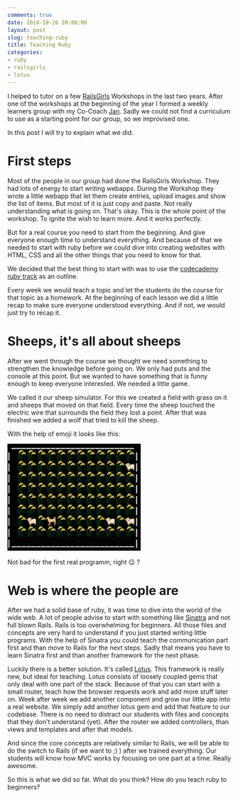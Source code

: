 ```yaml
---
comments: true
date: 2014-10-26 20:00:00
layout: post
slug: teaching-ruby
title: Teaching Ruby
categories:
- ruby
- railsgirls
- lotus
---
```

I helped to tutor on a few [RailsGirls](http://railsgirls.org) Workshops in the
last two years. After one of the workshops at the beginning of the year I
formed a weekly learners group with my Co-Coach
[Jan](http://unexpected-co.de/).  Sadly we could not find a curriculum to use
as a starting point for our group, so we improvised one.

In this post I will try to explain what we did.

# First steps

Most of the people in our group had done the RailsGirls Workshop. They had lots
of energy to start writing webapps. During the Workshop they wrote a little
webapp that let them create entries, upload images and show the list of items.
But most of it is just copy and paste. Not really understanding what is going
on.  That's okay. This is the whole point of the workshop. To ignite the wish
to learn more. And it works perfectly.

But for a real course you need to start from the beginning. And give everyone
enough time to understand everything. And because of that we needed to start
with ruby before we could dive into creating websites with HTML, CSS and all
the other things that you need to know for that.

We decided that the best thing to start with was to use the [codecademy ruby
track](http://www.codecademy.com/en/tracks/ruby) as an outline.

Every week we would teach a topic and let the students do the course for that
topic as a homework. At the beginning of each lesson we did a little recap to
make sure everyone understood everything. And if not, we would just try to
recap it.

# Sheeps, it's all about sheeps

After we went through the course we thought we need something to strengthen the
knowledge before going on. We only had puts and the console at this point. But
we wanted to have something that is funny enough to keep everyone interested.
We needed a little game.

We called it our sheep simulator. For this we created a field with grass on it
and sheeps that moved on that field. Every time the sheep touched the electric
wire that surrounds the field they lost a point. After that was finished we
added a wolf that tried to kill the sheep.

With the help of emoji it looks like this:

![Sheeps](/images/2014-10-26-teaching-ruby/sheeps.png)

Not bad for the first real programm, right :wink: ?

# Web is where the people are

After we had a solid base of ruby, it was time to dive into the world of the
wide web.  A lot of people advise to start with something like
[Sinatra](http://www.sinatrarb.com/) and not full blown Rails. Rails is too
overwhelming for beginners. All those files and concepts are very hard to
understand if you just started writing little programs. With the help of
Sinatra you could teach the communication part first and than move to Rails for
the next steps. Sadly that means you have to learn Sinatra first and than
another framework for the next phase.

Luckily there is a better solution. It's called [Lotus](http://lotusrb.org/).
This framework is really new, but ideal for teaching. Lotus consists of loosely
coupled gems that only deal with one part of the stack. Because of that you can
start with a small router, teach how the browser requests work and add more
stuff later on. Week after week we add another component and grow our little
app into a real website. We simply add another lotus gem and add that feature
to our codebase. There is no need to distract our students with files and
concepts that they don't understand (yet). After the router we added
controllers, than views and templates and after that models.

And since the core concepts are relatively similar to Rails, we will be able to
do the switch to Rails (if we want to ;) ) after we trained everything. Our students will know how
MVC works by focusing on one part at a time. Really awesome.

So this is what we did so far. What do you think? How do you teach ruby to
beginners?

